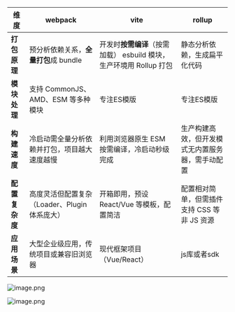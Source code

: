 | 维度           | webpack                                       | vite                                                         | rollup                                           |
| -------------- | --------------------------------------------- | ------------------------------------------------------------ | ------------------------------------------------ |
| **打包原理**   | 预分析依赖关系，**全量打包**成 bundle         | 开发时**按需编译**（按需加载） esbuild 模块，生产环境用 Rollup 打包 | 静态分析依赖，生成扁平化代码                     |
| **模块处理**   | 支持 CommonJS、AMD、ESM 等多种模块            | 专注ES模版                                                   | 专注ES模版                                       |
| **构建速度**   | 冷启动需全量分析依赖并打包，项目越大速度越慢  | 利用浏览器原生 ESM 按需编译，冷启动秒级完成                  | 生产构建高效，但开发模式无内置服务器，需手动配置 |
| **配置复杂度** | 高度灵活但配置复杂（Loader、Plugin 体系庞大） | 开箱即用，预设 React/Vue 等模板，配置简洁                    | 配置相对简单，但需插件支持 CSS 等非 JS 资源      |
| **应用场景**   | 大型企业级应用，传统项目或兼容旧浏览器        | 现代框架项目（Vue/React）                                    | js库或者sdk                                      |

![image.png](https://p1-juejin.byteimg.com/tos-cn-i-k3u1fbpfcp/bf2c472e44714dafa5bebcd03822e492~tplv-k3u1fbpfcp-zoom-in-crop-mark:1512:0:0:0.awebp?)



![image.png](https://p6-juejin.byteimg.com/tos-cn-i-k3u1fbpfcp/1c02296864e54069b798356f172fc34b~tplv-k3u1fbpfcp-zoom-in-crop-mark:1512:0:0:0.awebp?)